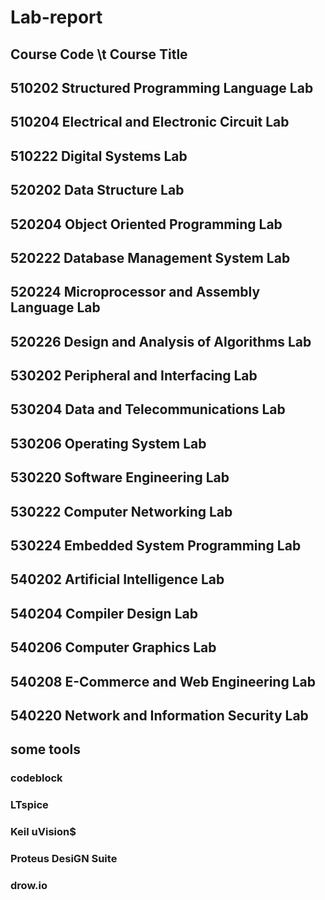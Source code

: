 ﻿# Lab-report
## Course Code \t          Course Title
## 510202                Structured Programming Language Lab 
## 510204                Electrical and Electronic Circuit Lab
## 510222                Digital Systems Lab
## 520202                Data Structure Lab
## 520204                Object Oriented Programming Lab
## 520222                Database Management System Lab
## 520224                Microprocessor and Assembly Language Lab
## 520226                Design and Analysis of Algorithms Lab
## 530202                Peripheral and Interfacing Lab 
## 530204                Data and Telecommunications Lab
## 530206                Operating System Lab
## 530220                Software Engineering Lab
## 530222                Computer Networking Lab 
## 530224                Embedded System Programming Lab
## 540202                Artificial Intelligence Lab
## 540204                Compiler Design Lab 
## 540206                Computer Graphics Lab
## 540208                E-Commerce and Web Engineering Lab           
## 540220                Network and Information Security Lab

## some tools
### codeblock
### LTspice
### Keil uVision$
### Proteus DesiGN Suite 
### drow.io

